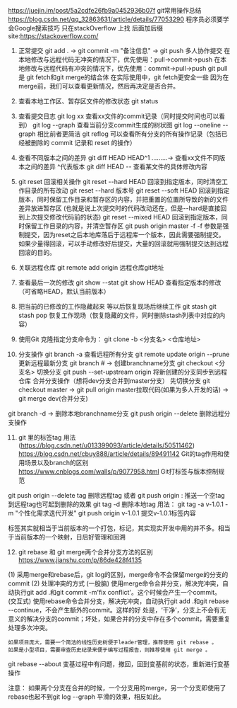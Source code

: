 https://juejin.im/post/5a2cdfe26fb9a0452936b07f   git常用操作总结
https://blog.csdn.net/qq_32863631/article/details/77053290   程序员必须要学会Google搜索技巧
只在stackOverflow 上找 后面加后缀site:https://stackoverflow.com/
1. 正常提交
git add . -> git commit -m "备注信息" -> git push 
多人协作提交
在本地修改与远程代码无冲突的情况下，优先使用：pull->commit->push
在本地修改与远程代码有冲突的情况下，优先使用：commit->pull->push
git pull 是 git fetch和git merge的结合体
在实际使用中，git fetch更安全一些
因为在merge前，我们可以查看更新情况，然后再决定是否合并。

2. 查看本地工作区、暂存区文件的修改状态
git status

3. 查看提交日志
git log xx  查看xx文件的commit记录（同时提交时间也可以看到）
git log --graph   查看当前分支commit生成的树状图
git log --oneline --graph  相比前者更简洁
git reflog 可以查看所有分支的所有操作记录（包括已经被删除的 commit 记录和 reset 的操作）

4. 查看不同版本之间的差异
git diff HEAD HEAD^1 .........→ 查看xx文件不同版本之间的差异 ^代表版本
git diff HEAD -- <filename> 查看某文件的具体修改内容

5. git reset 回滚相关操作
git reset --hard HEAD 回滚到指定版本，同时清空工作目录的所有改动  git reset --hard  版本号
git reset --soft HEAD 回滚到指定版本，同时保留工作目录和暂存区的内容，并把重置的位置所导致的新的文件差异放进暂存区
(也就是说上次提交时的代码改动还在，但是--hard是直接回到上次提交修改代码前的状态)
git reset --mixed HEAD 回滚到指定版本，同时保留工作目录的内容，并清空暂存区
git push origin master -f   -f 参数是强制提交，因为reset之后本地库落后于远程库一个版本，因此需要强制提交。  如果少量得回滚，可以手动修改好后提交，大量的回滚就用强制提交达到远程回滚的目的。

6. 关联远程仓库
git remote add origin 远程仓库git地址

7. 查看最后一次的修改
git show --stat
git show HEAD 查看指定版本的修改（可省略HEAD，默认当前版本）

8. 把当前的已修改的工作隐藏起来 等以后恢复现场后继续工作
git stash
git stash pop 恢复工作现场（恢复隐藏的文件，同时删除stash列表中对应的内容）

9. 使用Git 克隆指定分支命令为：
git clone -b <分支名> <仓库地址>

10. 分支操作
git branch -a  查看远程所有分支
git remote update origin --prune  更新远程最新分支
git branch <branchname> # → 创建branchname分支
git  checkout <分支名>  切换分支
git push --set-upstream origin <branchname>   将新创建的分支同步到远程仓库
合并分支操作（想将dev分支合并到master分支）
先切换分支  git  checkout master -> git pull origin master拉取代码(如果为多人开发的话) -> git merge dev(合并分支)

git branch -d <branchname> → 删除本地branchname分支
git push origin --delete <branchName>  删除远程分支操作


11. git 里的标签tag   用法(https://blog.csdn.net/u013399093/article/details/50511462)
https://blog.csdn.net/cbuy888/article/details/89491142      Git的tag作用和使用场景以及branch的区别
https://www.cnblogs.com/walls/p/9077958.html        Git打标签与版本控制规范

git push origin --delete tag <tagname>  删除远程tag   或者 git push origin :<branchName>  推送一个空tag到远程tag也可起到删除的效果
git tag -d <tagname>    删除本地tag
用法：
git tag -a v-1.0.1 -m "个性化需求迭代开发" 
git push origin v-1.0.1 提交v-1.0.1标签内容

标签其实就相当于当前版本的一个打包，标记，其实现实开发中用的并不多。相当于当前版本的一个映射，日后好管理和回溯


12. git rebase 和 git merge两个合并分支方法的区别       https://www.jianshu.com/p/86de428f4135

(1) 采用merge和rebase后，git log的区别，merge命令不会保留merge的分支的commit
(2) 处理冲突的方式
    (一股脑) 使用merge命令合并分支，解决完冲突，自动执行git add .和git commit -m'fix conflict'。这个时候会产生一个commit。
    (交互式) 使用rebase命令合并分支，解决完冲突，自动执行git add .和git rebase --continue，不会产生额外的commit。这样的好
    处是，‘干净’，分支上不会有无意义的解决分支的commit；坏处，如果合并的分支中存在多个commit，需要重复处理多次冲突。

    如果项目庞大，需要一个简洁的线性历史树便于leader管理，推荐使用 git rebase 。    如果是小型项目，需要审查历史纪录来便于编写过程报告，则推荐使用 git merge 。

git rebase --about 变基过程中有问题，撤回，回到变基前的状态，重新进行变基操作

注意： 如果两个分支在合并的时候，一个分支用的merge，另一个分支即使用了rebase也起不到git log --graph 平滑的效果，相反如此。